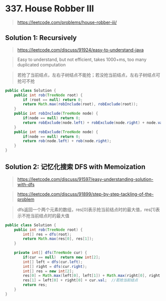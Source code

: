 # 337. House Robber III
> https://leetcode.com/problems/house-robber-iii/

## Solution 1: Recursively
> https://leetcode.com/discuss/91924/easy-to-understand-java

> Easy to understand, but not efficient, takes 1000+ms, too many duplicated computation

> 若抢了当前结点，左右子树结点不能抢；若没抢当前结点，左右子树结点可抢可不抢 

```java
public class Solution {
	public int rob(TreeNode root) {
	    if (root == null) return 0;
	    return Math.max(robInclude(root), robExclude(root));
	}
	public int robInclude(TreeNode node) {
	    if(node == null) return 0;
	    return robExclude(node.left) + robExclude(node.right) + node.val;
	}
	public int robExclude(TreeNode node) {
	    if(node == null) return 0;
	    return rob(node.left) + rob(node.right);
	}
}
```

## Solution 2: 记忆化搜索 DFS with Memoization
> https://leetcode.com/discuss/91597/easy-understanding-solution-with-dfs

> https://leetcode.com/discuss/91899/step-by-step-tackling-of-the-problem

> dfs返回一个两个元素的数组，res[0]表示抢当前结点时的最大值，res[1]表示不抢当前结点时的最大值

```java
public class Solution {
    public int rob(TreeNode root) {
        int[] res = dfs(root);
        return Math.max(res[0], res[1]);
    }
    
    private int[] dfs(TreeNode cur) {
        if(cur == null)  return new int[2];
        int[] left = dfs(cur.left);
        int[] right = dfs(cur.right);
        int[] res = new int[2];
        res[0] = Math.max(left[0], left[1]) + Math.max(right[0], right[1]); //若不抢当前结点
        res[1] = left[0] + right[0] + cur.val;  //若抢当前结点
        return res;
    }
}
```
